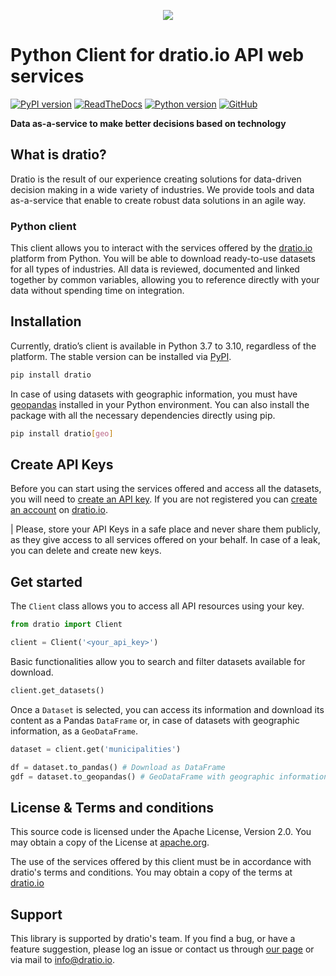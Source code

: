 <p align="center">
  <a href="https://dratio.io">
    <img src="https://user-images.githubusercontent.com/16774925/184549419-b05ebfd2-436e-41e2-9172-a05d53e67c1d.svg">
  </a>
</p>

# Python Client for dratio.io API web services

[![PyPI version](https://badge.fury.io/py/dratio.svg)](https://pypi.org/project/dratio/)
[![ReadTheDocs](https://readthedocs.org/projects/dratio/badge/?version=latest)](https://dratio.readthedocs.io/en/latest/?badge=latest)
[![Python version](https://img.shields.io/pypi/pyversions/dratio)](https://pypi.org/project/dratio/)
[![GitHub](https://img.shields.io/github/license/dratio-io/dratio-python)](https://github.com/dratio-io/dratio-python/blob/main/LICENSE)

**Data as-a-service to make better decisions based on technology**

## What is dratio?

Dratio is the result of our experience creating solutions for data-driven decision making in a wide variety of industries. We provide tools and data as-a-service that enable to create robust data solutions in an agile way.

### Python client

This client allows you to interact with the services offered by the [dratio.io](https://dratio.io) platform from Python.
You will be able to download ready-to-use datasets for all types of industries. All data is reviewed, documented and linked together by common variables, allowing you to reference directly with your data without spending time on integration.

## Installation

Currently, dratio’s client is available in Python 3.7 to 3.10, regardless of the platform. The stable version can be installed via [PyPI](https://pypi.org/project/dratio/).

```bash
pip install dratio
```

In case of using datasets with geographic information, you must have [geopandas](https://geopandas.org/en/stable/) installed in your Python environment. You can also install the package with all the necessary dependencies directly using pip.

```bash
pip install dratio[geo]
```

## Create API Keys

Before you can start using the services offered and access all the datasets,
you will need to [create an API key](https://dratio.io/app/api/).
If you are not registered you can [create an account](https://dratio.io/getstarted/) on
[dratio.io](https://dratio.io/).

| Please, store your API Keys in a safe place and never share them publicly, as they give access to all services offered on your behalf. In case of a leak, you can delete and create new keys.

## Get started

The `Client` class allows you to access all API resources using your key.

```python
from dratio import Client

client = Client('<your_api_key>')
```

Basic functionalities allow you to search and filter datasets available for download.

```python
client.get_datasets()
```

Once a `Dataset` is selected, you can access its information and
download its content as a Pandas `DataFrame` or, in case of datasets with geographic
information, as a `GeoDataFrame`.

```python
dataset = client.get('municipalities')

df = dataset.to_pandas() # Download as DataFrame
gdf = dataset.to_geopandas() # GeoDataFrame with geographic information
```

## License & Terms and conditions

This source code is licensed under the Apache License, Version 2.0. You may obtain a copy of
the License at [apache.org](https://www.apache.org/licenses/LICENSE-2.0).

The use of the services offered by this client must be in accordance with dratio's terms and conditions. You may obtain a copy of the terms at [dratio.io](https://dratio.io/legal/terms)

## Support

This library is supported by dratio's team.
If you find a bug, or have a feature suggestion, please log an issue or
contact us through [our page](https://dratio.io/contact/) or via mail
to [info@dratio.io](mailto:info@dratio.io).
